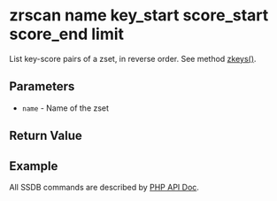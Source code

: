 # zrscan name key_start score_start score_end limit

List key-score pairs of a zset, in reverse order. See method [zkeys()](./zkeys.html).

## Parameters

* `name` - Name of the zset

## Return Value

## Example

All SSDB commands are described by [PHP API Doc](https://ssdb.io/docs/php/).
